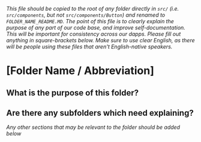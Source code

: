_This file should be copied to the root of any folder directly in `src/` (i.e. `src/components`, but not `src/components/Button`) and renamed to `FOLDER_NAME_README.MD`. The point of this file is to clearly explain the purpose of any part of our code base, and improve self-documentation. This will be important for consistency across our dapps. Please fill out anything in square-brackets below. Make sure to use clear English, as there will be people using these files that aren't English-native speakers._

# [Folder Name / Abbreviation]

## What is the purpose of this folder?

## Are there any subfolders which need explaining?

_Any other sections that may be relevant to the folder should be added below_
